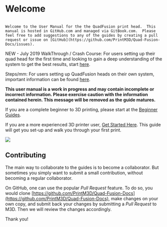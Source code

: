 # Welcome

                                                                                                                                                                                                                                                                                                                                                                                                                                                                                                                                                                                                                                                                               Welcome to the User Manual for the the QuadFusion print head.  This manual is hosted in GitHub.com and managed via GitBook.com.  Please feel free to add suggestions to any of the guides by creating a pull request or issue on [GitHub](https://github.com/PrintM3D/Quad-Fusion-Docs/issues).

NEW - July 2019 WalkThrough / Crash Course: For users setting up their quad head for the first time and looking to gain a deep understanding of the system to get the best results, start [here](https://coda.io/d/M3D-Official-Troubleshooting-Self-Help-Guide_dzE73kMbIAL/Quad-Expert-Crash-Course_sudLH#_luBEE).

Steps/mm: For users setting up QuadFusion heads on their own system, important information can be found [here](getting-started/updating-control-board-settings.md).

**This user manual is a work in progress and may contain incomplete or incorrect information.  Please exercise caution with the information contained herein.  This message will be removed as the guide matures.**

If you are a complete beginner to 3D printing, please start at the [Beginner Guides](beginner-guides/).

If you are a more experienced 3D printer user, [Get Started Here](https://m3d.gitbook.io/m3d-quadfusion-documentation/getting-started).  This guide will get you set-up and walk you through your first print.

![](.gitbook/assets/quadforcrane_metlettering_1_copy.jpg)

## Contributing

The main way to collaborate to the guides is to become a collaborator.  But sometimes you simply want to submit a small contribution, without becoming a regular collaborator.

On GitHub, one can use the popular _Pull Request_ feature.  To do so, you would clone [https://github.com/PrintM3D/Quad-Fusion-Docs](https://github.com/PrintM3D/Quad-Fusion-Docs), make changes on your own copy, and submit back your changes by submitting a _Pull Request_ to M3D.  Then we will review the changes accordingly.

Thank you!

